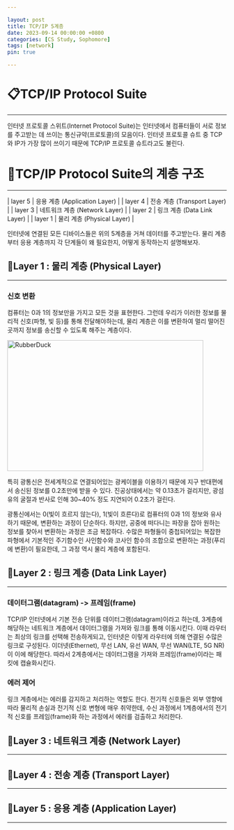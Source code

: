 ```yaml
---

layout: post
title: TCP/IP 5계층
date: 2023-09-14 00:00:00 +0800
categories: [CS Study, Sophomore]
tags: [network]
pin: true

---
```


&#128203;TCP/IP Protocol Suite
==============================
***
인터넷 프로토콜 스위트(Internet Protocol Suite)는 인터넷에서 컴퓨터들이 서로 정보를 주고받는 데 쓰이는 통신규약(프로토콜)의 모음이다. 인터넷 프로토콜 슈트 중 TCP와 IP가 가장 많이 쓰이기 때문에 TCP/IP 프로토콜 슈트라고도 불린다.

&#128204;TCP/IP Protocol Suite의 계층 구조
=======================================
***

| layer 5 | 응용 계층 (Application Layer) |
| layer 4 | 전송 계층 (Transport Layer) |
| layer 3 | 네트워크 계층 (Network Layer) |
| layer 2 | 링크 계층 (Data Link Layer) |
| layer 1 | 물리 계층 (Physical Layer) |

 인터넷에 연결된 모든 디바이스들은 위의 5계층을 거쳐 데이터를 주고받는다.
 물리 계층부터 응용 계층까지 각 단계들이 왜 필요한지, 어떻게 동작하는지 설명해보자.



&#128206;Layer 1 : 물리 계층 (Physical Layer)
-------------------------------------------
***

### 신호 변환
컴퓨터는 0과 1의 정보만을 가지고 모든 것을 표현한다. 그런데 우리가 이러한 정보를 물리적 신호(파형, 빛 등)를 통해 전달해야하는데, 물리 계층은 이를 변환하여 멀리 떨어진 곳까지 정보를 송신할 수 있도록 해주는 계층이다.

<img src="https://images.unsplash.com/photo-1604869515882-4d10fa4b0492?ixlib=rb-4.0.3&ixid=M3wxMjA3fDB8MHxwaG90by1wYWdlfHx8fGVufDB8fHx8fA%3D%3D&auto=format&fit=crop&w=3417&q=80" width="450px" height="300px" title="px(픽셀) 크기 설정" alt="RubberDuck"><br/>

특히 광통신은 전세계적으로 연결되어있는 광케이블을 이용하기 때문에 지구 반대편에서 송신된 정보를 0.2초만에 받을 수 있다. 진공상태에서는 약 0.13초가 걸리지만, 광섬유의 굴절과 반사로 인해 30~40% 정도 지연되어 0.2초가 걸린다. 

광통신에서는 0(빛이 흐르지 않는다), 1(빛이 흐른다)로 컴퓨터의 0과 1의 정보와 유사하기 때문에, 변환하는 과정이 단순하다.
하지만, 공중에 떠다니는 파장을 잡아 원하는 정보를 찾아서 변환하는 과정은 조금 복잡하다. 수많은 파형들이 중첩되어있는 복잡한 파형에서 기본적인 주기함수인 사인함수와 코사인 함수의 조합으로 변환하는 과정(푸리에 변환)이 필요한데, 그 과정 역시 물리 계층에 포함된다.


&#128206;Layer 2 : 링크 계층 (Data Link Layer)
--------------------------------------------
***

### 데이터그램(datagram) -> 프레임(frame)
TCP/IP 인터넷에서 기본 전송 단위를 데이터그램(datagram)이라고 하는데, 3계층에 해당하는 네트워크 계층에서 데이터그램을 가져와 링크를 통해 이동시킨다. 이때 라우터는 최상의 링크를 선택해 전송하게되고, 인터넷은 이렇게 라우터에 의해 연결된 수많은 링크로 구성된다. 이더넷(Ethernet), 무선 LAN, 유선 WAN, 무선 WAN(LTE, 5G NR)이 이에 해당한다. 따라서 2계층에서는 데이터그램을 가져와 프레임(frame)이라는 패킷에 캡슐화시킨다.

### 에러 제어
링크 계층에서는 에러를 감지하고 처리하는 역할도 한다. 전기적 신호들은 외부 영향에 따라 물리적 손실과 전기적 신호 변형에 매우 취약한데, 수신 과정에서 1계층에서의 전기적 신호를 프레임(frame)화 하는 과정에서 에러를 검출하고 처리한다. 

&#128206;Layer 3 : 네트워크 계층 (Network Layer)
---------------------------------------------
***



&#128206;Layer 4 : 전송 계층 (Transport Layer)
--------------------------------------------
***


&#128206;Layer 5 : 응용 계층 (Application Layer)
----------------------------------------------
***
